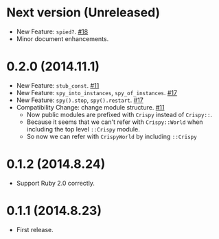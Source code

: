 # Next version (Unreleased)

- New Feature: `spied?`. [#18](https://github.com/igrep/crispy/pull/18)
- Minor document enhancements.

# 0.2.0 (2014.11.1)

- New Feature: `stub_const`. [#11](https://github.com/igrep/crispy/pull/11)
- New Feature: `spy_into_instances`, `spy_of_instances`. [#17](https://github.com/igrep/crispy/pull/17)
- New Feature: `spy().stop`, `spy().restart`. [#17](https://github.com/igrep/crispy/pull/17)
- Compatibility Change: change module structure. [#11](https://github.com/igrep/crispy/pull/11)
    - Now public modules are prefixed with `Crispy` instead of `Crispy::`.
    - Because it seems that we can't refer with `Crispy::World` when including the top level `::Crispy` module.
    - So now we can refer with `CrispyWorld` by including `::Crispy`

# 0.1.2 (2014.8.24)

- Support Ruby 2.0 correctly.

# 0.1.1 (2014.8.23)

- First release.
